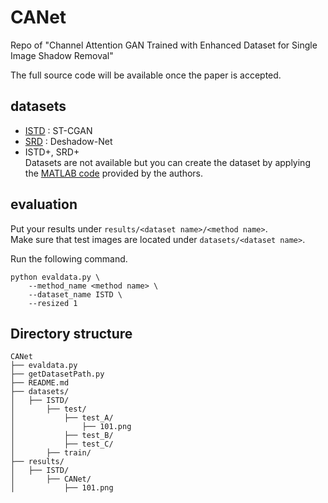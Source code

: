 
# CANet
Repo of "Channel Attention GAN Trained with Enhanced Dataset for Single Image Shadow Removal"

The full source code will be available once the paper is accepted.

## datasets
* [ISTD](https://github.com/DeepInsight-PCALab/ST-CGAN) : ST-CGAN
* [SRD](http://www.shengfenghe.com/publications/) : Deshadow-Net
* ISTD+, SRD+  
Datasets are not available but you can create the dataset by applying the [MATLAB code](https://www3.cs.stonybrook.edu/~cvl/projects/SID/index.html) provided by the authors.

## evaluation
Put your results under `results/<dataset name>/<method name>`.  
Make sure that test images are located under `datasets/<dataset name>`.

Run the following command.
```
python evaldata.py \
    --method_name <method name> \
    --dataset_name ISTD \
    --resized 1
```

## Directory structure
```
CANet
├── evaldata.py
├── getDatasetPath.py
├── README.md
├── datasets/
│   ├── ISTD/
│       ├── test/
│           ├── test_A/
│               ├── 101.png
│           ├── test_B/
│           ├── test_C/
│       ├── train/
├── results/
│   ├── ISTD/
│       ├── CANet/
│           ├── 101.png
```